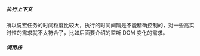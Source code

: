 ##### 执行上下文

 所以说宏任务的时间粒度比较大，执行的时间间隔是不能精确控制的，对一些高实时性的需求就不太符合了，比如后面要介绍的监听 DOM 变化的需求。 











##### 调用栈